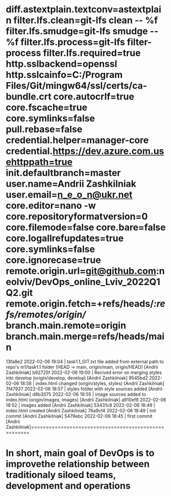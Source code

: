 diff.astextplain.textconv=astextplain
filter.lfs.clean=git-lfs clean -- %f
filter.lfs.smudge=git-lfs smudge -- %f
filter.lfs.process=git-lfs filter-process
filter.lfs.required=true
http.sslbackend=openssl
http.sslcainfo=C:/Program Files/Git/mingw64/ssl/certs/ca-bundle.crt
core.autocrlf=true
core.fscache=true
core.symlinks=false
pull.rebase=false
credential.helper=manager-core
credential.https://dev.azure.com.usehttppath=true
init.defaultbranch=master
user.name=Andrii Zashkilniak
user.email=n_e_o_n@ukr.net
core.editor=nano -w
core.repositoryformatversion=0
core.filemode=false
core.bare=false
core.logallrefupdates=true
core.symlinks=false
core.ignorecase=true
remote.origin.url=git@github.com:neolviv/DevOps_online_Lviv_2022Q1Q2.git
remote.origin.fetch=+refs/heads/*:refs/remotes/origin/*
branch.main.remote=origin
branch.main.merge=refs/heads/main
=====================================================
13fa8e2 2022-02-06 19:04 | task1.1_GIT.txt file added from external path to repo's m1/task1.1 folder (HEAD -> main, origin/main, origin/HEAD) [Andrii Zashkilniak]
b92725f 2022-02-06 19:00 | Recived error on merging styles into develop (origin/develop, develop) [Andrii Zashkilniak]
9545bd2 2022-02-06 18:58 | index.html changed (origin/styles, styles) [Andrii Zashkilniak]
7f47937 2022-02-06 18:57 | styles folder with style sources added [Andrii Zashkilniak]
d8b3075 2022-02-06 18:55 | image sources added to index.html (origin/images, images) [Andrii Zashkilniak]
a910ef9 2022-02-06 18:52 | images added [Andrii Zashkilniak]
53431c8 2022-02-06 18:49 | index.html created [Andrii Zashkilniak]
76a9cf4 2022-02-06 18:49 | Init commit [Andrii Zashkilniak]
5479ebc 2022-02-06 18:45 | first commit [Andrii Zashkilniak]=====================================================

# In short, main goal of DevOps is to improvethe relationship between traditionaly siloed teams, development and operations

